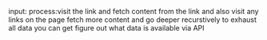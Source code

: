 input:
process:visit the link and fetch content from the link and also visit any links on the page fetch more content and go deeper recurstively to exhaust all data you can get figure out what data is available via API